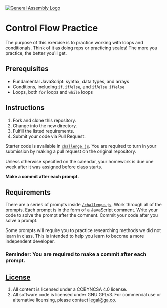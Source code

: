 [![General Assembly Logo](https://camo.githubusercontent.com/1a91b05b8f4d44b5bbfb83abac2b0996d8e26c92/687474703a2f2f692e696d6775722e636f6d2f6b6538555354712e706e67)](https://generalassemb.ly/education/web-development-immersive)

# Control Flow Practice

The purpose of this exercise is to practice working with loops and conditionals.
Think of it as doing reps or practicing scales! The more you practice, the
better you'll get.

## Prerequisites

* Fundamental JavaScript: syntax, data types, and arrays
* Conditions, including `if`, `if`/`else`, and `if`/`else if`/`else`
* Loops, both `for` loops and `while` loops

## Instructions

1.  Fork and clone this repository.
1.  Change into the new directory.
1.  Fulfill the listed requirements.
1.  Submit your code via Pull Request.

Starter code is available in [`challenge.js`](challenge.js). You are
required to turn in your submission by making a pull request on the original
repository.

Unless otherwise specified on the calendar, your homework is due one week after it was assigned before class starts.

**Make a commit after each prompt.**

## Requirements

There are a series of prompts inside [`/challenge.js`](challenge.js).
Work through all of the prompts. Each prompt is in the form of a JavaScript
comment. Write your code to solve the prompt after the comment. Commit your code
after you solve a prompt.

Some prompts will require you to practice researching methods we did not learn
in class. This is intended to help you learn to become a more independent developer.

### Reminder: You are required to make a commit after each prompt.

## [License](LICENSE)

1.  All content is licensed under a CC­BY­NC­SA 4.0 license.
1.  All software code is licensed under GNU GPLv3. For commercial use or
    alternative licensing, please contact legal@ga.co.
